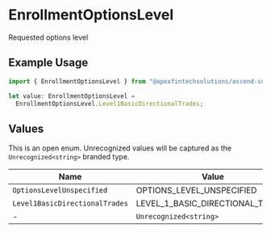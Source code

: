 # EnrollmentOptionsLevel

Requested options level

## Example Usage

```typescript
import { EnrollmentOptionsLevel } from "@apexfintechsolutions/ascend-sdk/models/components";

let value: EnrollmentOptionsLevel =
  EnrollmentOptionsLevel.Level1BasicDirectionalTrades;
```

## Values

This is an open enum. Unrecognized values will be captured as the `Unrecognized<string>` branded type.

| Name                             | Value                            |
| -------------------------------- | -------------------------------- |
| `OptionsLevelUnspecified`        | OPTIONS_LEVEL_UNSPECIFIED        |
| `Level1BasicDirectionalTrades`   | LEVEL_1_BASIC_DIRECTIONAL_TRADES |
| -                                | `Unrecognized<string>`           |